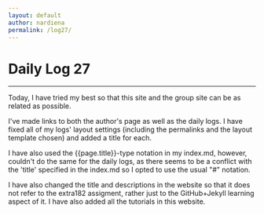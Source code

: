 ```yaml
---
layout: default
author: nardiena
permalink: /log27/
---
```

# Daily Log 27
-----

Today, I have tried my best so that this site and the group site can be as related as possible.

I've made links to both the author's page as well as the daily logs. I have fixed all of my logs' layout settings (including the permalinks and the layout template chosen) and added a title for each.

 I have also used the {{page.title}}-type notation in my index.md, however, couldn't do the same for the daily logs, as there seems to be a conflict with the 'title' specified in the index.md so I opted to use the usual "#" notation.

 I have also changed the title and descriptions in the website so that it does not refer to the extra182 assigment, rather just to the GitHub+Jekyll learning aspect of it. I have also added all the tutorials in this website. 
